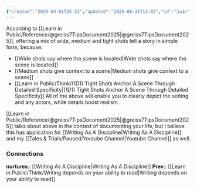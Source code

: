 ```yaml
---
{"created":"2025-04-01T15:23","updated":"2025-08-31T13:07","id":"1a1c","dg-permalink":"1a1c-story-shots-succinct","dg-publish":true,"dg-path":"Think/Mix shots  to tell succinct story.md","permalink":"/1a1c-story-shots-succinct/","dgPassFrontmatter":true,"noteIcon":"1"}
---
```


According to [[Learn in Public/Reference/@greiss7TipsDocument2025\|@greiss7TipsDocument2025]], offering a mix of wide, medium and tight shots tell a story in simple form, because: 
- [[Wide shots say where the scene is located\|Wide shots say where the scene is located]] 
- [[Medium shots give context to a scene\|Medium shots give context to a scene]]
- [[Learn in Public/Think/(1D1) Tight Shots Anchor A Scene Through Detailed Specificity\|(1D1) Tight Shots Anchor A Scene Through Detailed Specificity]]
All of the above will enable you to clearly depict the setting and any actors, while details boost realism. 

[[Learn in Public/Reference/@greiss7TipsDocument2025\|@greiss7TipsDocument2025]] talks about above in the context of documenting your life, but I believe this has application for [[Writing As A Discipline\|Writing As A Discipline]] and my [[Tales & Trials/Paused/Youtube Channel\|Youtube Channel]] as well. 

### Connections 

**nurtures**:: [[Writing As A Discipline\|Writing As A Discipline]]
**Prev**:: [[Learn in Public/Think/Writing depends on your ability to read\|Writing depends on your ability to read]]